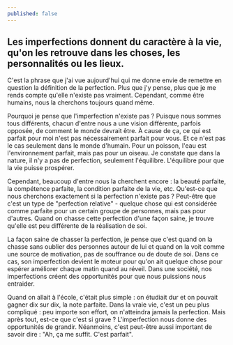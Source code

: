 ```yaml
---
published: false
---
```

## Les imperfections donnent du caractère à la vie, qu'on les retrouve dans les choses, les personnalités ou les lieux.

C'est la phrase que j'ai vue aujourd'hui qui me donne envie de remettre en question la définition de la perfection. Plus que j'y pense, plus que je me rends compte qu'elle n'existe pas vraiment. Cependant, comme être humains, nous la cherchons toujours quand même.

Pourquoi je pense que l'imperfection n'existe pas ? Puisque nous sommes tous différents, chacun d'entre nous a une vision différente, parfois opposée, de comment le monde devrait être. À cause de ça, ce qui est parfait pour moi n'est pas nécessairement parfait pour vous. Et ce n'est pas le cas seulement dans le monde d'humain. Pour un poisson, l'eau est l'environnement parfait, mais pas pour un oiseau. Je constate que dans la nature, il n'y a pas de perfection, seulement l'équilibre. L'équilibre pour que la vie puisse prospérer.

Cependant, beaucoup d'entre nous la cherchent encore : la beauté parfaite, la compétence parfaite, la condition parfaite de la vie, etc. Qu'est-ce que nous cherchons exactement si la perfection n'existe pas ? Peut-être que c'est un type de "perfection relative" - quelque chose qui est considérée comme parfaite pour un certain groupe de personnes, mais pas pour d'autres. Quand on chasse cette perfection d'une façon saine, je trouve qu'elle est peu différente de la réalisation de soi.

La façon saine de chasser la perfection, je pense que c'est quand on la chasse sans oublier des personnes autour de lui et quand on la voit comme une source de motivation, pas de souffrance ou de doute de soi. Dans ce cas, son imperfection devient le moteur pour qu'on ait quelque chose pour espérer améliorer chaque matin quand au réveil. Dans une société, nos imperfections créent des opportunités pour que nous puissions nous entraider.

Quand on allait à l'école, c'était plus simple : on étudiait dur et on pouvait gagner dix sur dix, la note parfaite. Dans la vraie vie, c'est un peu plus compliqué : peu importe son effort, on n'atteindra jamais la perfection. Mais après tout, est-ce que c'est si grave ? L'imperfection nous donne des opportunités de grandir. Néanmoins, c'est peut-être aussi important de savoir dire : "Ah, ça me suffit. C'est parfait".